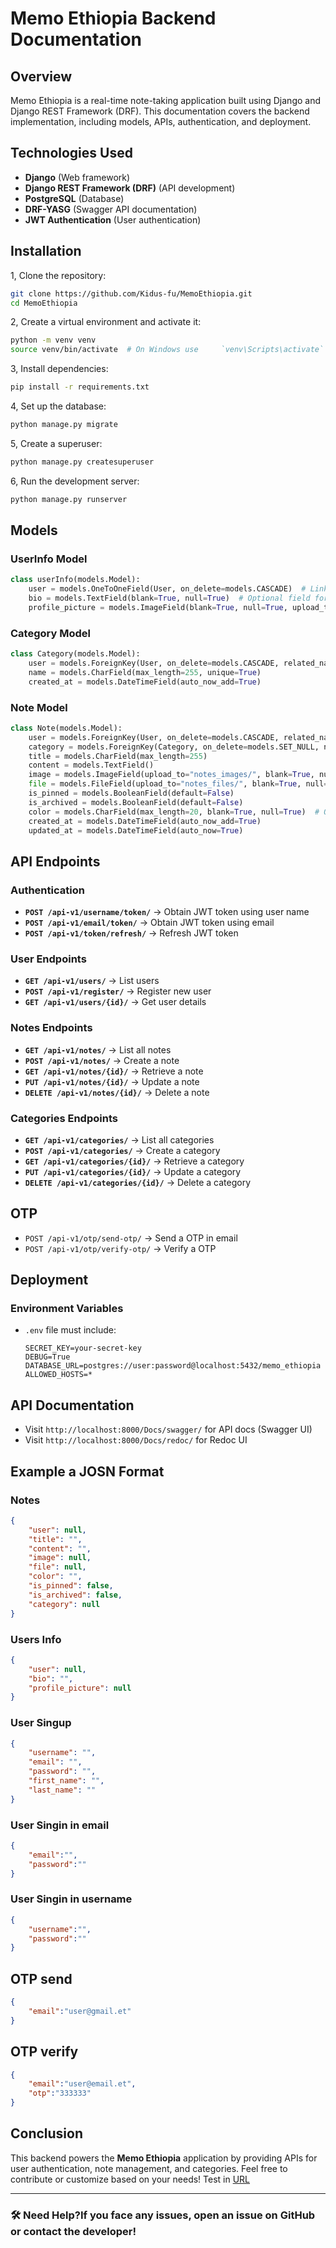 # Memo Ethiopia Backend Documentation

## Overview

Memo Ethiopia is a real-time note-taking application built using Django and Django REST Framework (DRF). This documentation covers the backend implementation, including models, APIs, authentication, and deployment.

## Technologies Used

* **Django** (Web framework)
* **Django REST Framework (DRF)** (API development)
* **PostgreSQL** (Database)
* **DRF-YASG** (Swagger API documentation)
* **JWT Authentication** (User authentication)

## Installation

1, Clone the repository:

```bash
git clone https://github.com/Kidus-fu/MemoEthiopia.git
cd MemoEthiopia
```

2, Create a virtual environment and activate it:

```bash
python -m venv venv
source venv/bin/activate  # On Windows use     `venv\Scripts\activate`
```

3, Install dependencies:

```bash
pip install -r requirements.txt
```

4, Set up the database:

```bash
python manage.py migrate
```

5, Create a superuser:

```bash
python manage.py createsuperuser
```

6, Run the development server:

```bash
python manage.py runserver
```

## Models

### UserInfo Model

```python
class userInfo(models.Model):
    user = models.OneToOneField(User, on_delete=models.CASCADE)  # Links user profile to Django's built-in User model
    bio = models.TextField(blank=True, null=True)  # Optional field for user biography
    profile_picture = models.ImageField(blank=True, null=True, upload_to='profile_pictures/')  # Optional profile picture
```

### Category Model

```python
class Category(models.Model):
    user = models.ForeignKey(User, on_delete=models.CASCADE, related_name="categories")
    name = models.CharField(max_length=255, unique=True)
    created_at = models.DateTimeField(auto_now_add=True)
```

### Note Model

```python
class Note(models.Model):
    user = models.ForeignKey(User, on_delete=models.CASCADE, related_name="notes")
    category = models.ForeignKey(Category, on_delete=models.SET_NULL, null=True, blank=True, related_name="notes")
    title = models.CharField(max_length=255)
    content = models.TextField()
    image = models.ImageField(upload_to="notes_images/", blank=True, null=True)
    file = models.FileField(upload_to="notes_files/", blank=True, null=True)
    is_pinned = models.BooleanField(default=False)
    is_archived = models.BooleanField(default=False)
    color = models.CharField(max_length=20, blank=True, null=True)  # Optional note color
    created_at = models.DateTimeField(auto_now_add=True)
    updated_at = models.DateTimeField(auto_now=True)

```

## API Endpoints

### Authentication

* **`POST /api-v1/username/token/`** → Obtain JWT token using user name
* **`POST /api-v1/email/token/`** → Obtain JWT token using email
* **`POST /api-v1/token/refresh/`** → Refresh JWT token

### User Endpoints

* **`GET /api-v1/users/`** → List users
* **`POST /api-v1/register/`** → Register new user
* **`GET /api-v1/users/{id}/`** → Get user details

### Notes Endpoints

* **`GET /api-v1/notes/`** → List all notes
* **`POST /api-v1/notes/`** → Create a note
* **`GET /api-v1/notes/{id}/`** → Retrieve a note
* **`PUT /api-v1/notes/{id}/`** → Update a note
* **`DELETE /api-v1/notes/{id}/`** → Delete a note

### Categories Endpoints

* **`GET /api-v1/categories/`** → List all categories
* **`POST /api-v1/categories/`** → Create a category
* **`GET /api-v1/categories/{id}/`** → Retrieve a category
* **`PUT /api-v1/categories/{id}/`** → Update a category
* **`DELETE /api-v1/categories/{id}/`** → Delete a category

## OTP

* `POST /api-v1/otp/send-otp/` → Send a OTP in email
* `POST /api-v1/otp/verify-otp/` → Verify a OTP

## Deployment

### Environment Variables

* `.env` file must include:

  ```env
  SECRET_KEY=your-secret-key
  DEBUG=True
  DATABASE_URL=postgres://user:password@localhost:5432/memo_ethiopia
  ALLOWED_HOSTS=*
  ```

## API Documentation

* Visit `http://localhost:8000/Docs/swagger/` for API docs (Swagger UI)
* Visit `http://localhost:8000/Docs/redoc/` for Redoc UI

## Example a JOSN Format

### Notes

```json
{  
    "user": null,
    "title": "",
    "content": "",
    "image": null,
    "file": null,
    "color": "",
    "is_pinned": false,
    "is_archived": false,
    "category": null
}
```

### Users Info

```json
{
    "user": null,
    "bio": "",
    "profile_picture": null
}
```

### User Singup

```json
{
    "username": "",
    "email": "",
    "password": "",
    "first_name": "",
    "last_name": ""
}
```

### User Singin in email

```json
{
    "email":"",
    "password":""
}
```

### User Singin in username

```json
{
    "username":"",
    "password":""
}
```

## OTP send

```json
{
    "email":"user@gmail.et"
}
```

## OTP verify

```json
{
    "email":"user@email.et",
    "otp":"333333"
}
```

## Conclusion

This backend powers the **Memo Ethiopia** application by providing APIs for user authentication, note management, and categories. Feel free to contribute or customize based on your needs! Test in [URL](https://memoethiopia.onrender.com/)

---

### 🛠 Need Help?If you face any issues, open an issue on GitHub or contact the developer!
